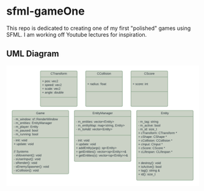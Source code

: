 # sfml-gameOne
This repo is dedicated to creating one of my first "polished" games using SFML. I am working off Youtube lectures for inspiration.

## UML Diagram
![UML Diagram](/docs/sfml-gameOne.png "")
